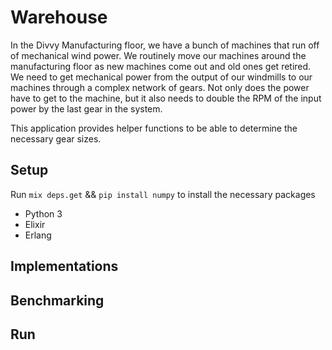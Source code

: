 # Warehouse

In the Divvy Manufacturing floor, we have a bunch of machines that run off of mechanical
wind power. We routinely move our machines around the manufacturing floor as new
machines come out and old ones get retired. We need to get mechanical power from the
output of our windmills to our machines through a complex network of gears. Not only does
the power have to get to the machine, but it also needs to double the RPM of the input
power by the last gear in the system.

This application provides helper functions to be able to determine the necessary gear sizes.

## Setup
Run `mix deps.get` && `pip install numpy` to install the necessary packages
* Python 3
* Elixir
* Erlang

## Implementations

## Benchmarking

## Run
